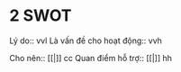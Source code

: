 # 2 SWOT
Lý do::		vvl
Là vấn đề cho hoạt động::		vvh


Cho nên:: [[|]]		cc
Quan điểm hỗ trợ:: [[|]]		hh